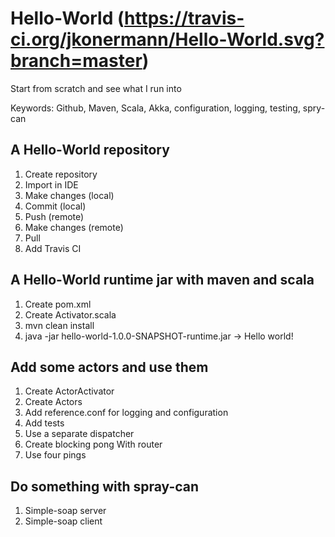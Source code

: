 # Hello-World (https://travis-ci.org/jkonermann/Hello-World.svg?branch=master)

Start from scratch and see what I run into

Keywords: Github, Maven, Scala, Akka, configuration, logging, testing, spry-can

## A Hello-World repository

1. Create repository
2. Import in IDE
3. Make changes (local)
4. Commit (local)
5. Push (remote)
6. Make changes (remote)
7. Pull
8. Add Travis CI

## A Hello-World runtime jar with maven and scala

1. Create pom.xml
2. Create Activator.scala
3. mvn clean install
4. java -jar hello-world-1.0.0-SNAPSHOT-runtime.jar -> Hello world!

## Add some actors and use them

1. Create ActorActivator
2. Create Actors
3. Add reference.conf for logging and configuration
4. Add tests
5. Use a separate dispatcher
6. Create blocking pong With router
7. Use four pings

## Do something with spray-can

1. Simple-soap server
2. Simple-soap client

